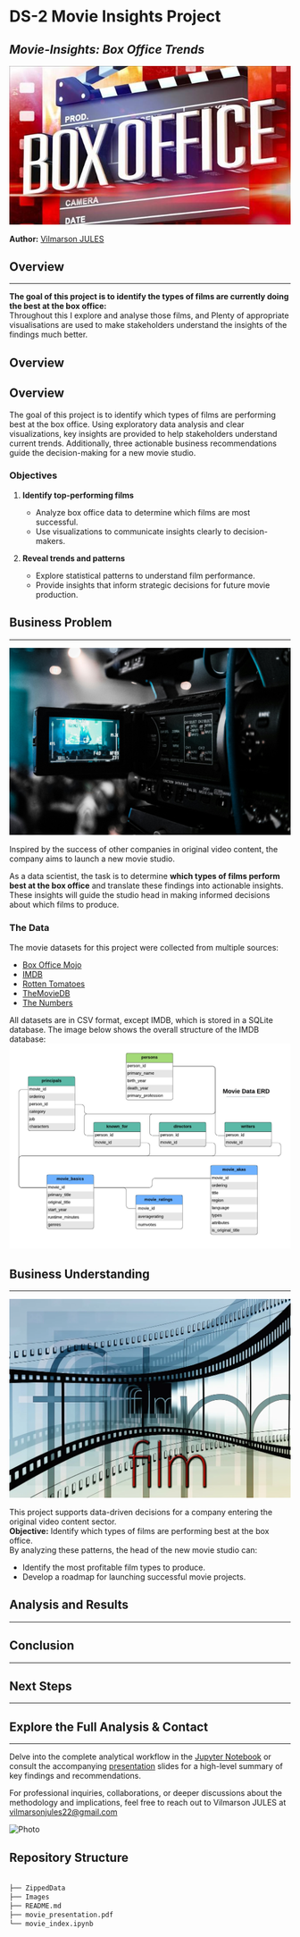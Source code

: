 # DS-2 Movie Insights Project
## ***Movie-Insights: Box Office Trends***
![Box Office Trends](Images/boxoffice.jpg)

**Author:** [Vilmarson JULES](mailto:vilmarsonjules22@gmail.com)

## Overview
---

**The goal of this project is to identify the types of films are currently doing the best at the box office:**  
Throughout this  I explore and analyse those films, and Plenty of appropriate visualisations are used to make stakeholders understand the insights of the findings  much better.

## Overview
## Overview

The goal of this project is to identify which types of films are performing best at the box office. Using exploratory data analysis and clear visualizations, key insights are provided to help stakeholders understand current trends. Additionally, three actionable business recommendations guide the decision-making for a new movie studio.

### Objectives
1. **Identify top-performing films**  
   - Analyze box office data to determine which films are most successful.  
   - Use visualizations to communicate insights clearly to decision-makers.

2. **Reveal trends and patterns**  
   - Explore statistical patterns to understand film performance.  
   - Provide insights that inform strategic decisions for future movie production.

## Business Problem
---
![Movie Studio Planning](Images/image1.jpg) 

Inspired by the success of other companies in original video content, the company aims to launch a new movie studio.  

As a data scientist, the task is to determine **which types of films perform best at the box office** and translate these findings into actionable insights. These insights will guide the studio head in making informed decisions about which films to produce.
    
### The Data

The movie datasets for this project were collected from multiple sources:  

* [Box Office Mojo](https://www.boxofficemojo.com/)  
* [IMDB](https://www.imdb.com/)  
* [Rotten Tomatoes](https://www.rottentomatoes.com/)  
* [TheMovieDB](https://www.themoviedb.org/)  
* [The Numbers](https://www.the-numbers.com/)  

All datasets are in CSV format, except IMDB, which is stored in a SQLite database. 
The image below shows the overall structure of the IMDB database:
![IMDB Database Structure](Images/Imdb.jpeg)


## Business Understanding
---
![Movie Studio](Images/image0.jpg)

This project supports data-driven decisions for a company entering the original video content sector.  
**Objective:** Identify which types of films are performing best at the box office.  
By analyzing these patterns, the head of the new movie studio can:  
- Identify the most profitable film types to produce.  
- Develop a roadmap for launching successful movie projects.


## Analysis and Results
---


## Conclusion

---


## Next Steps

---



## Explore the Full Analysis & Contact

---

Delve into the complete analytical workflow in the [Jupyter Notebook](./movie_index.ipynb) or consult the accompanying [presentation](./movie_presentation.pdf) slides for a high-level summary of key findings and recommendations.

For professional inquiries, collaborations, or deeper discussions about the methodology and implications, feel free to reach out to Vilmarson JULES at [vilmarsonjules22@gmail.com](vilmarsonjules22@gmail.com)

![Photo](Images/profil.jpg)


## Repository Structure

```

├── ZippedData
├── Images
├── README.md
├── movie_presentation.pdf
└── movie_index.ipynb
```
